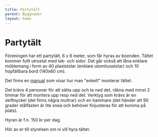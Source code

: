 ```yaml
---
title: Partytält
parent: Byggnader
layout: home
---
```


# Partytält

Föreningen har ett partytält, 6 x 6 meter, som får hyras av boenden. Tältet kommer fullt utrustat med tak- och sidor. Det går också att låna enklare möblemang i form av 40 plaststolar (enklare utomhusstolar) och 10 hopfällbara bord (140x60 cm).

Det finns en [manual](assets/manual-partytalt.pdf) som visar hur man "enkelt" monterar tältet.

Det krävs 4 personer för att sätta upp och ta ned det, räkna med minst 2 timmar för att montera upp resp ned det. Verktyg som krävs är en skiftnyckel (det finns några muttrar) och en hammare (det händer att 90 grader stålfästen är lite snea och behöver finjusteras för att komma på plats).

Hyran är f.n. 150 kr per dag.

Hör av er till styrelsen om ni vill hyra tältet.
